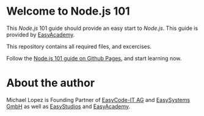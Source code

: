 # Welcome to Node.js 101

This *Node.js* 101 guide should provide an easy start to *Node.js*.
This guide is provided by [EasyAcademy](https://www.easyacademy.swiss).

This repository contains all required files, and excercises.

Follow the [Node.js 101 guide on Github Pages](https://michu44.github.io/Node.js-101/), and start learning now.

# About the author

Michael Lopez is Founding Partner of [EasyCode-IT AG](https://www.easycode-it.com) and [EasySystems GmbH](https://www.easysystems.ch) as well as [EasyStudios](https://easystudios.ch) and [EasyAcademy](https://www.easyacademy.swiss).

